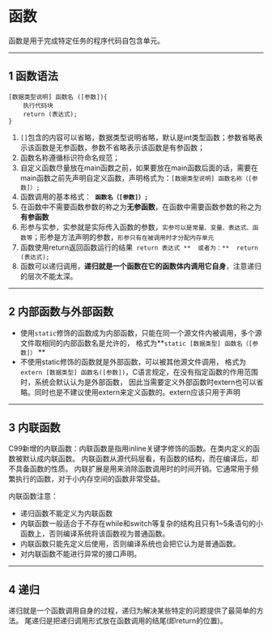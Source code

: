 # 函数

函数是用于完成特定任务的程序代码自包含单元。

---
## 1 函数语法

```
[数据类型说明] 函数名 ([参数]){
    执行代码块
    return (表达式);
}
```

1. `[]`包含的内容可以省略，数据类型说明省略，默认是int类型函数；参数省略表示该函数是无参函数，参数不省略表示该函数是有参函数；
2. 函数名称遵循标识符命名规范；
3. 自定义函数尽量放在main函数之前，如果要放在main函数后面的话，需要在main函数之前先声明自定义函数，声明格式为：`[数据类型说明] 函数名称（[参数]）;`
4. 函数调用的基本格式：**` 函数名（[参数]）;`**
5. 在函数中不需要函数参数的称之为**无参函数**，在函数中需要函数参数的称之为**有参函数**
6. 形参与实参，实参就是实际传入函数的参数，`实参可以是常量、变量、表达式、函数等`；形参是方法声明的参数，`形参只有在被调用时才分配内存单元`
7. 函数使用return返回函数运行的结果` return 表达式 **  或者为：**  return (表达式);`
8. 函数可以递归调用，**递归就是一个函数在它的函数体内调用它自身**，注意递归的层次不能太深。

---
## 2 内部函数与外部函数

- 使用`static`修饰的函数成为内部函数，只能在同一个源文件内被调用，多个源文件取相同的内部函数名是允许的，
格式为**`static [数据类型] 函数名（[参数]）` **
- 不使用static修饰的函数就是外部函数，可以被其他源文件调用，
格式为`extern [数据类型] 函数名([参数])`，C语言规定，在没有指定函数的作用范围时，系统会默认认为是外部函数，
因此当需要定义外部函数时extern也可以省略。同时也是不建议使用extern来定义函数的。extern应该只用于声明


---
## 3 内联函数

C99新增的内联函数：内联函数是指用inline关键字修饰的函数。在类内定义的函数被默认成内联函数。
内联函数从源代码层看，有函数的结构，而在编译后，却不具备函数的性质。
内联扩展是用来消除函数调用时的时间开销。它通常用于频繁执行的函数，对于小内存空间的函数非常受益。

 内联函数注意：
 
- 递归函数不能定义为内联函数
- 内联函数一般适合于不存在while和switch等复杂的结构且只有1~5条语句的小函数上，否则编译系统将该函数视为普通函数。
- 内联函数只能先定义后使用，否则编译系统也会把它认为是普通函数。
- 对内联函数不能进行异常的接口声明。

---
## 4 递归

递归就是一个函数调用自身的过程，递归为解决某些特定的问题提供了最简单的方法。
尾递归是把递归调用形式放在函数调用的结尾(即return的位置)。